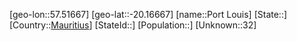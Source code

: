 ﻿---
location: [-20.16667,57.51667]
type: City
tags:
- geo/City


SpocWebEntityId: 35976
isDeleted: false
confidential: public

---
[geo-lon::57.51667]
[geo-lat::-20.16667]
[name::Port Louis]
[State::]
[Country::[Mauritius](geo/Continent/Africa/Mauritius.md)]
[StateId::]
[Population::]
[Unknown::32]

